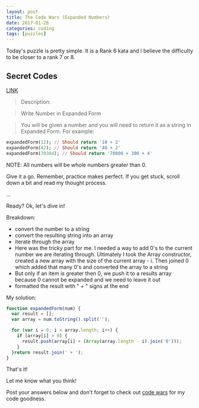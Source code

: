 ```yaml
---
layout: post
title: The Code Wars (Expanded Numbers)
date: 2017-01-26
categories: coding
tags: [puzzles]
---
```


Today's puzzle is pretty simple.  It is a Rank 6 kata and I believe the difficulty to be closer to a rank 7 or 8.

## Secret Codes
[LINK](https://www.codewars.com/kata/5842df8ccbd22792a4000245)

> Description:

>Write Number in Expanded Form

>You will be given a number and you will need to return it as a string in Expanded Form. For example:

>
~~~ruby
expandedForm(12); // Should return '10 + 2'
expandedForm(42); // Should return '40 + 2'
expandedForm(70304); // Should return '70000 + 300 + 4'
~~~
NOTE: All numbers will be whole numbers greater than 0.

Give it a go. Remember, practice makes perfect.  If you get stuck, scroll down a bit and read my thought process.

...

Ready? Ok, let's dive in!

Breakdown:

* convert the number to a string
* convert the resulting string into an array
* iterate through the array
* Here was the tricky part for me.  I needed a way to add 0's to the current number we are iterating through.  Ultimately I took the Array constructor, created a new array with the size of the current array - i.  Then joined 0 which added that many 0's and converted the array to a string
* But only if an item is greater then 0, we push it to a results array because 0 cannot be expanded and we need to leave it out
* formatted the result with " + " signs at the end

My solution:

~~~javascript
function expandedForm(num) {
  var result = [];
  var array = num.toString().split('');

  for (var i = 0; i < array.length; i++) {
    if (array[i] > 0) {
      result.push(array[i] + (Array(array.length - i).join('0')));
    }
  }return result.join(' + ');
}
~~~

That's it!

Let me know what you think!

Post your answers below and don't forget to check out [code wars](http://www.codewars.com) for my code goodness.
